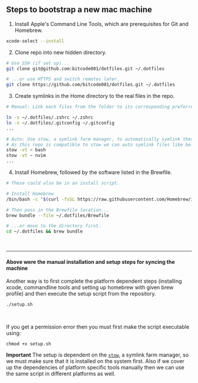 ## Steps to bootstrap a new mac machine

1. Install Apple's Command Line Tools, which are prerequisites for Git and Homebrew.

```zsh
xcode-select --install
```

2. Clone repo into new hidden directory.

```zsh
# Use SSH (if set up)...
git clone git@github.com:bitcode001/dotfiles.git ~/.dotfiles

# ...or use HTTPS and switch remotes later.
git clone https://github.com/bitcode001/dotfiles.git ~/.dotfiles
```

3. Create symlinks in the Home directory to the real files in the repo.

```zsh
# Manual: Link each files from the folder to its corresponding preferred directory

ln -s ~/.dotfiles/.zshrc ~/.zshrc
ln -s ~/.dotfiles/.gitconfig ~/.gitconfig
...

# Auto: Use stow, a symlink farm manager, to automatically symlink these files using single line command
# As this repo is compatible to stow we can auto symlink files like below:
stow -vt ~ bash
stow -vt ~ nvim
...

```

4. Install Homebrew, followed by the software listed in the Brewfile.

```zsh
# These could also be in an install script.

# Install Homebrew
/bin/bash -c "$(curl -fsSL https://raw.githubusercontent.com/Homebrew/install/HEAD/install.sh)"

# Then pass in the Brewfile location...
brew bundle --file ~/.dotfiles/Brewfile

# ...or move to the directory first.
cd ~/.dotfiles && brew bundle
```

<br />

---

#### Above were the manual installation and setup steps for syncing the machine

Another way is to first complete the platform dependent steps (installing xcode, commandline tools and setting up homebrew with given brew profile) and then execute the setup script from the repository.

```
./setup.sh
```

<br />

If you get a permission error then you must first make the script executable using:

```
chmod +x setup.sh
```

**Important**
The setup is dependent on the [`stow`](https://www.gnu.org/software/stow/), a symlink farm manager, so we must make sure that it is installed on the system first.
Also if we cover up the dependencies of platform specific tools manually then we can use the same script in different platforms as well.
